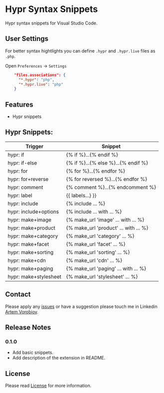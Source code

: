 # Hypr Syntax Snippets

Hypr syntax snippets for Visual Studio Code.

## User Settings

For better syntax hightlights you can define `.hypr` and `.hypr.live` files as `.php`.

Open `Preferences` -> `Settings`

```json
    "files.associations": {
      "*.hypr": "php",
      "*.hypr.live": "php"
    }
```

## Features

* Hypr snippets

## Hypr Snippets:

| Trigger               | Snippet                                    |
|-----------------------|--------------------------------------------|
| hypr: if              | {% if %}...{% endif %}                     |
| hypr: if-else         | {% if %}...{% else %}...{% endif %}        |
| hypr: for             | {% for %}...{% endfor %}                   |
| hypr: for+reverse     | {% for reversed %}...{% endfor %}          |
| hypr: comment         | {% comment %}...{% endcomment %}           |
| hypr: label           | {{ labels...} }}                           |
| hypr: include         | {% include ... %}                          |
| hypr: include+options | {% include ... with ... %}                 |
| hypr: make+image      | {% make_url 'image' ... with ... %}        |
| hypr: make+product    | {% make_url 'product' ... with ... %}      |
| hypr: make+category   | {% make_url 'category' ... %}              |
| hypr: make+facet      | {% make_url 'facet' ... %}                 |
| hypr: make+sorting    | {% make_url 'sorting' ... %}               |
| hypr: make+cdn        | {% make_url 'cdn' ... %}                   |
| hypr: make+paging     | {% make_url 'paging' ... with ... %}       |
| hypr: make+stylesheet | {% make_url 'stylesheet' ... %}            |

## Contact

Please apply any [issues](https://github.com/Temu4/hypr-snippets/issues) or have a suggestion please touch me in Linkedin [Artem Vorobiov](https://www.linkedin.com/in/artem-vorobiov/).

## Release Notes

### 0.1.0

- Add basic snippets. 
- Add description of the extension in README.

## License

Please read [License](https://github.com/Temu4/hypr-snippets/blob/master/LICENSE.md) for more information.
